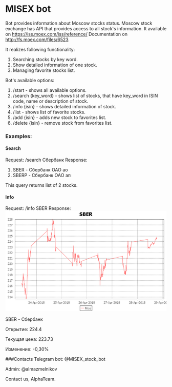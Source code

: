 # MISEX bot
Bot provides information about Moscow stocks status. Moscow stock exchange has API that provides access to all stock's information.
It available on https://iss.moex.com/iss/reference/
Documentation on http://fs.moex.com/files/6523

It realizes following functionality:
1. Searching stocks by key word.
2. Show detailed information of one stock.
3. Managing favorite stocks list.

Bot's available options:

1. /start - shows all available options.
2. /search {key_word} - shows list of stocks, that have key_word in ISIN code, name or description of stock.
3. /info {isin} - shows detailed information of stock.
4. /list - shows list of favorite stocks.
5. /add {isin} - adds new stock to favorites list.
6. /delete {isin} - remove stock from favorites list.

### Examples:
#### Search
Request: /search Сбербанк
Response:
1. SBER - Сбербанк ОАО ао
2. SBERP - Сбербанк ОАО ап

This query returns list of 2 stocks.
#### Info
Request: /info SBER
Response:
![alt text](https://github.com/Kroca/Scala-bot/blob/dev/example.png "Example")

SBER - Сбербанк
 
Открытие: 224.4

Текущая цена: 223.73

Изменение: -0,30%

###Contacts
Telegram bot: @MISEX_stock_bot

Admin: @almazmelnikov

Contact us, AlphaTeam.